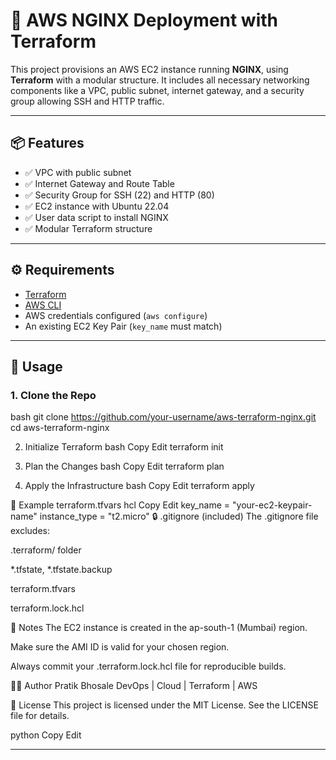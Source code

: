 # 🚀 AWS NGINX Deployment with Terraform

This project provisions an AWS EC2 instance running **NGINX**, using **Terraform** with a modular structure. It includes all necessary networking components like a VPC, public subnet, internet gateway, and a security group allowing SSH and HTTP traffic.

---

## 📦 Features

- ✅ VPC with public subnet
- ✅ Internet Gateway and Route Table
- ✅ Security Group for SSH (22) and HTTP (80)
- ✅ EC2 instance with Ubuntu 22.04
- ✅ User data script to install NGINX
- ✅ Modular Terraform structure

---

## ⚙️ Requirements

- [Terraform](https://www.terraform.io/downloads)
- [AWS CLI](https://docs.aws.amazon.com/cli/latest/userguide/install-cliv2.html)
- AWS credentials configured (`aws configure`)
- An existing EC2 Key Pair (`key_name` must match)

---

## 🚀 Usage

### 1. Clone the Repo

bash
git clone https://github.com/your-username/aws-terraform-nginx.git
cd aws-terraform-nginx
 
2. Initialize Terraform
bash
Copy
Edit
terraform init

3. Plan the Changes
bash
Copy
Edit
terraform plan

4. Apply the Infrastructure
bash
Copy
Edit
terraform apply

🧾 Example terraform.tfvars
hcl
Copy
Edit
key_name       = "your-ec2-keypair-name"
instance_type  = "t2.micro"
🔒 .gitignore (included)
The .gitignore file excludes:

.terraform/ folder

*.tfstate, *.tfstate.backup

terraform.tfvars

terraform.lock.hcl

📌 Notes
The EC2 instance is created in the ap-south-1 (Mumbai) region.

Make sure the AMI ID is valid for your chosen region.

Always commit your .terraform.lock.hcl file for reproducible builds.

👨‍💻 Author
Pratik Bhosale
DevOps | Cloud | Terraform | AWS

📄 License
This project is licensed under the MIT License. See the LICENSE file for details.

python
Copy
Edit

---






